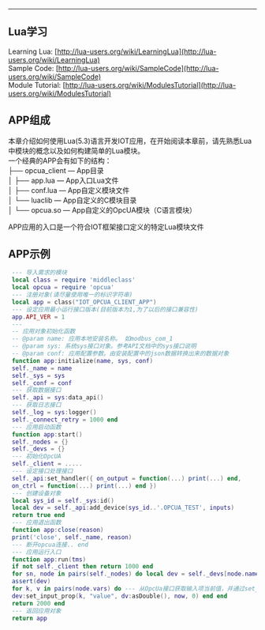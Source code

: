 
---

## Lua学习

Learning Lua: [http://lua-users.org/wiki/LearningLua](http://lua-users.org/wiki/LearningLua)  
 Sample Code: [http://lua-users.org/wiki/SampleCode](http://lua-users.org/wiki/SampleCode)  
 Module Tutorial: [http://lua-users.org/wiki/ModulesTutorial](http://lua-users.org/wiki/ModulesTutorial)

## APP组成

本章介绍如何使用Lua\(5.3\)语言开发IOT应用，在开始阅读本章前，请先熟悉Lua中模块的概念以及如何构建简单的Lua模块。  
 一个经典的APP会有如下的结构：  
 ├── opcua\_client — App目录  
 │   ├── app.lua — App入口Lua文件  
 │   ├── conf.lua — App自定义模块文件  
 │   └── luaclib — App自定义的C模块目录  
 │            └── opcua.so — App自定义的OpcUA模块（C语言模块）

APP应用的入口是一个符合IOT框架接口定义的特定Lua模块文件

## APP示例

```lua
 --- 导入需求的模块
 local class = require 'middleclass'
 local opcua = require 'opcua'
 --- 注册对象(请尽量使用唯一的标识字符串)
 local app = class("IOT_OPCUA_CLIENT_APP")
 --- 设定应用最小运行接口版本(目前版本为1,为了以后的接口兼容性)
 app.API_VER = 1
 ---
 -- 应用对象初始化函数
 -- @param name: 应用本地安装名称。 如modbus_com_1
 -- @param sys: 系统sys接口对象。参考API文档中的sys接口说明
 -- @param conf: 应用配置参数。由安装配置中的json数据转换出来的数据对象
 function app:initialize(name, sys, conf)
 self._name = name
 self._sys = sys
 self._conf = conf
 --- 获取数据接口
 self._api = sys:data_api()
 --- 获取日志接口
 self._log = sys:logger()
 self._connect_retry = 1000 end
 --- 应用启动函数
 function app:start()
 self._nodes = {}
 self._devs = {}
 --- 初始化OpcUA
 self._client = .....
 --- 设定接口处理接口
 self._api:set_handler({ on_output = function(...) print(...) end,
 on_ctrl = function(...) print(...) end })
 --- 创建设备对象
 local sys_id = self._sys:id()
 local dev = self._api:add_device(sys_id..'.OPCUA_TEST', inputs)
 return true end
 --- 应用退出函数
 function app:close(reason)
 print('close', self._name, reason)
 --- 断开opcua连接.. end
 --- 应用运行入口
 function app:run(tms)
 if not self._client then return 1000 end
 for sn, node in pairs(self._nodes) do local dev = self._devs[node.name]
 assert(dev)
 for k, v in pairs(node.vars) do --- 从OpcUa接口获取输入项当前值，并通过set_input_prop设定当前值
 dev:set_input_prop(k, "value", dv:asDouble(), now, 0) end end
 return 2000 end
 --- 返回应用对象
 return app
```



